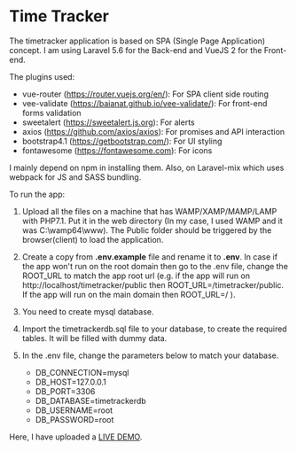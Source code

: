 # Time Tracker

The timetracker application is based on SPA (Single Page Application) concept.
I am using Laravel 5.6 for the Back-end and VueJS 2 for the Front-end.

The plugins used:

- vue-router (https://router.vuejs.org/en/): For SPA client side routing
- vee-validate (https://baianat.github.io/vee-validate/): For front-end forms validation
- sweetalert (https://sweetalert.js.org): For alerts
- axios (https://github.com/axios/axios): For promises and API interaction
- bootstrap4.1 (https://getbootstrap.com/): For UI styling
- fontawesome (https://fontawesome.com): For icons


I mainly depend on npm in installing them. Also, on Laravel-mix which uses webpack for JS and SASS bundling.

To run the app:

1. Upload all the files on a machine that has WAMP/XAMP/MAMP/LAMP with PHP7.1. Put it in the web directory (In my case, I used WAMP and it was C:\wamp64\www). The Public folder should be triggered by the browser(client) to load the application.
2. Create a copy from **.env.example** file and rename it to **.env**. In case if the app won't run on the root domain then go to the .env file, change the ROOT_URL to match the app root url (e.g. if the app will run on http://localhost/timetracker/public then ROOT_URL=/timetracker/public. If the app will run on the main domain then ROOT_URL=/ ).

3. You need to create mysql database.
4. Import the timetrackerdb.sql file to your database, to create the required tables. It will be filled with dummy data.
5. In the .env file, change the parameters below to match your database.

	- DB_CONNECTION=mysql
	- DB_HOST=127.0.0.1
	- DB_PORT=3306
	- DB_DATABASE=timetrackerdb
	- DB_USERNAME=root
	- DB_PASSWORD=root

Here, I have uploaded a [LIVE DEMO][1].

[1]: http://timetracker.idsarchitects.org
